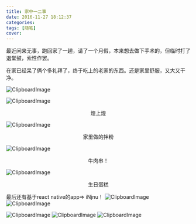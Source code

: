 ```yaml
---
title: 家中一二事
date: 2016-11-27 18:12:37
categories:
tags: [随笔]
cover:
---
```


最近闲来无事，跑回家了一趟，请了一个月假，本来想去做下手术的，但临时打了退堂鼓，索性作罢。

在家已经呆了俩个多礼拜了，终于吃上的老家的东西。还是家里舒服，又大又干净。


![ClipboardImage](/upload/1480241877284.png)

![ClipboardImage](/upload/1480241904294.png)
<center>煌上煌</center>

![ClipboardImage](/upload/1480241945952.png)
<center>家里做的拌粉</center>

![ClipboardImage](/upload/1480241979423.png)
<center>牛肉串！</center>

![ClipboardImage](/upload/1480242012883.png)
<center>生日蛋糕</center>

最后还有基于react native的app=> iNjnu！
![ClipboardImage](/upload/1480242036910.png)
![ClipboardImage](/upload/1480242049359.png)

![ClipboardImage](/upload/1480242111422.png)
![ClipboardImage](/upload/1480242118446.png)
![ClipboardImage](/upload/1480242123677.png)